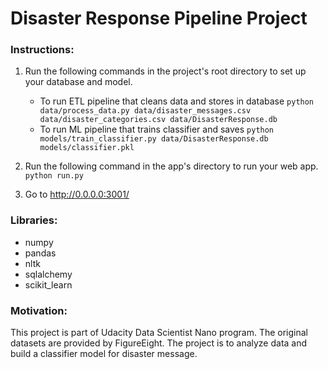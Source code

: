 # Disaster Response Pipeline Project

### Instructions:
1. Run the following commands in the project's root directory to set up your database and model.

    - To run ETL pipeline that cleans data and stores in database
        `python data/process_data.py data/disaster_messages.csv data/disaster_categories.csv data/DisasterResponse.db`
    - To run ML pipeline that trains classifier and saves
        `python models/train_classifier.py data/DisasterResponse.db models/classifier.pkl`

2. Run the following command in the app's directory to run your web app.
    `python run.py`

3. Go to http://0.0.0.0:3001/

### Libraries:
- numpy
- pandas
- nltk
- sqlalchemy
- scikit_learn

### Motivation:
This project is part of Udacity Data Scientist Nano program. The original datasets are provided by FigureEight. 
The project is to analyze data and build a classifier model for disaster message.


